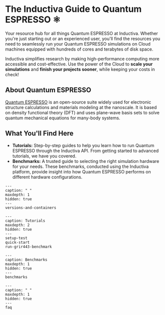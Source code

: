 # The Inductiva Guide to Quantum ESPRESSO ⚛️
Your resource hub for all things Quantum ESPRESSO at Inductiva. Whether you're just starting out or an experienced user, you'll find the resources you need to seamlessly run your Quantum ESPRESSO simulations on Cloud machines equipped with hundreds of cores and terabytes of disk space.

Inductiva simplifies research by making high-performance computing more accessible and cost-effective. Use the power of the Cloud to **scale your simulations** and **finish your projects sooner**, while keeping your costs in check! 

## About Quantum ESPRESSO
[Quantum ESPRESSO](https://sandialabs.github.io/Quantum/) is an open-source suite widely used for electronic structure calculations and materials modeling at the nanoscale. It is based on density functional theory (DFT) and uses plane-wave basis sets to solve quantum mechanical equations for many-body systems.

## What You'll Find Here
- **Tutorials:** Step-by-step guides to help you learn how to run Quantum ESPRESSO through the Inductiva API. From getting started to advanced tutorials, we have you covered.
- **Benchmarks:** A trusted guide to selecting the right simulation hardware for your needs. These benchmarks, conducted using the Inductiva platform, provide insight into how Quantum ESPRESSO performs on different hardware configurations.

```{toctree}
---
caption: " "
maxdepth: 1
hidden: true
---
versions-and-containers
```

```{toctree}
---
caption: Tutorials
maxdepth: 2
hidden: true
---
setup-test
quick-start
run-grir443-benchmark
```

```{toctree}
---
caption: Benchmarks
maxdepth: 1
hidden: true
---
benchmarks
```

```{toctree}
---
caption: " "
maxdepth: 1
hidden: true
---
faq
```
